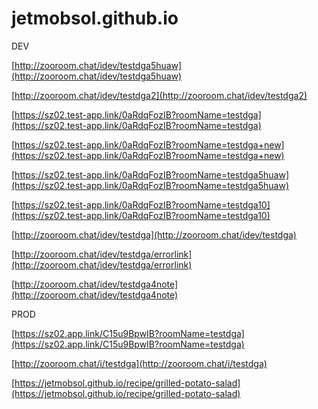 # jetmobsol.github.io

DEV

[http://zooroom.chat/idev/testdga5huaw](http://zooroom.chat/idev/testdga5huaw)

[http://zooroom.chat/idev/testdga2](http://zooroom.chat/idev/testdga2)

[https://sz02.test-app.link/0aRdqFozIB?roomName=testdga](https://sz02.test-app.link/0aRdqFozIB?roomName=testdga)

[https://sz02.test-app.link/0aRdqFozIB?roomName=testdga+new](https://sz02.test-app.link/0aRdqFozIB?roomName=testdga+new)

[https://sz02.test-app.link/0aRdqFozIB?roomName=testdga5huaw](https://sz02.test-app.link/0aRdqFozIB?roomName=testdga5huaw)

[https://sz02.test-app.link/0aRdqFozIB?roomName=testdga10](https://sz02.test-app.link/0aRdqFozIB?roomName=testdga10)

[http://zooroom.chat/idev/testdga](http://zooroom.chat/idev/testdga)

[http://zooroom.chat/idev/testdga/errorlink](http://zooroom.chat/idev/testdga/errorlink)

[http://zooroom.chat/idev/testdga4note](http://zooroom.chat/idev/testdga4note)



PROD     

[https://sz02.app.link/C15u9BpwIB?roomName=testdga](https://sz02.app.link/C15u9BpwIB?roomName=testdga)

[http://zooroom.chat/i/testdga](http://zooroom.chat/i/testdga)



[https://jetmobsol.github.io/recipe/grilled-potato-salad](https://jetmobsol.github.io/recipe/grilled-potato-salad)
